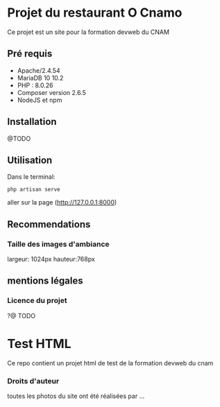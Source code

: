 # Projet du restaurant O Cnamo

Ce projet est un site pour la formation devweb du CNAM

## Pré requis
- Apache/2.4.54
- MariaDB 10 10.2
- PHP : 8.0.26
- Composer version 2.6.5
- NodeJS et npm

## Installation

@TODO

## Utilisation

Dans le terminal:
```
php artisan serve
```

aller sur la page (http://127.0.0.1:8000)

## Recommendations
### Taille des images d'ambiance
largeur: 1024px
hauteur:768px


## mentions légales

### Licence du projet

?@ TODO

# Test HTML
Ce repo contient un projet html de test de la formation devweb du cnam
### Droits d'auteur

toutes les photos du site ont été réalisées par ... 

  

